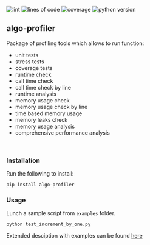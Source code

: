 ![lint](https://raw.githubusercontent.com/gist/Michael-Wisniewski/3f54787a495dfd8a05072c1eb12f9da3/raw/lint.svg)
![lines of code](https://img.shields.io/endpoint?url=https://raw.githubusercontent.com/gist/Michael-Wisniewski/3f54787a495dfd8a05072c1eb12f9da3/raw/lines_of_code.json)
![coverage](https://raw.githubusercontent.com/gist/Michael-Wisniewski/3f54787a495dfd8a05072c1eb12f9da3/raw/coverage.svg)
![python version](https://raw.githubusercontent.com/gist/Michael-Wisniewski/3f54787a495dfd8a05072c1eb12f9da3/raw/python_version.svg)

## algo-profiler

Package of profiling tools which allows to run function:
* unit tests
* stress tests
* coverage tests
* runtime check
* call time check
* call time check by line
* runtime analysis
* memory usage check
* memory usage check by line
* time based memory usage
* memory leaks check
* memory usage analysis
* comprehensive performance analysis 

</br>

### Installation

Run the following to install:
```shell
pip install algo-profiler
```

### Usage
Lunch a sample script from `examples` folder.
```shell
python test_increment_by_one.py
```
Extended desciption with examples can be found [here](href:https://aroundpython.com/2021/06/13/tool-for-writing-algorithms/)
